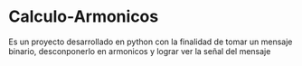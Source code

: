 # Calculo-Armonicos
Es un proyecto desarrollado en python con la finalidad de tomar un mensaje binario, desconponerlo en armonicos y lograr ver la señal del mensaje
